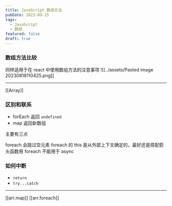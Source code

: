 ```yaml
---
title: JavaScript 数组方法
pubDate: 2023-09-15
tags:
  - JavaScript
  - 数组
featured: false
draft: true
---
```


### 数组方法比较

同样适用于在 react 中使用数组方法的注意事项
![[../assets/Pasted image 20230818110425.png]]

---

[[Array]]

### 区别和联系

- forEach 返回 `undefined`
- map 返回新数组

主要有三点

foreach 会跳过空元素
foreach 的 this 是从外部上下文确定的，最好还是搭配箭头函数用
foreach 不能用于 async

### 如何中断

- `return`
- `try...catch`

---

[[arr.map]]
[[arr.foreach]]
